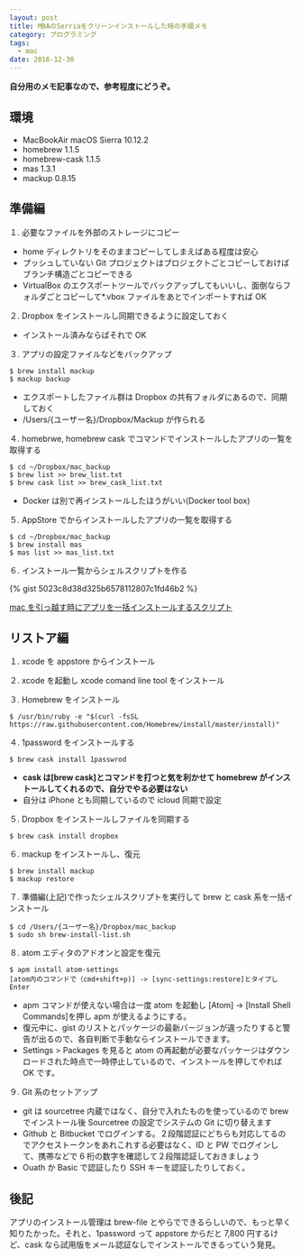 ```yaml
---
layout: post
title: MBAのSerriaをクリーンインストールした時の手順メモ
category: プログラミング
tags:
  - mac
date: 2016-12-30
---
```


**自分用のメモ記事なので、参考程度にどうぞ。**

## 環境

- MacBookAir macOS Sierra 10.12.2
- homebrew 1.1.5
- homebrew-cask 1.1.5
- mas 1.3.1
- mackup 0.8.15

## 準備編

１. 必要なファイルを外部のストレージにコピー

- home ディレクトリをそのままコピーしてしまえばある程度は安心
- プッシュしていない Git プロジェクトはプロジェクトごとコピーしておけばブランチ構造ごとコピーできる
- VirtualBox のエクスポートツールでバックアップしてもいいし、面倒ならフォルダごとコピーして\*.vbox ファイルをあとでインポートすれば OK

２. Dropbox をインストールし同期できるように設定しておく

- インストール済みならばそれで OK

３. アプリの設定ファイルなどをバックアップ

```
$ brew install mackup
$ mackup backup
```

- エクスポートしたファイル群は Dropbox の共有フォルダにあるので、同期しておく
- /Users/{ユーザー名}/Dropbox/Mackup が作られる

４. homebrwe, homebrew cask でコマンドでインストールしたアプリの一覧を取得する

```
$ cd ~/Dropbox/mac_backup
$ brew list >> brew_list.txt
$ brew cask list >> brew_cask_list.txt
```

- Docker は別で再インストールしたほうがいい(Docker tool box)

５. AppStore でからインストールしたアプリの一覧を取得する

```
$ cd ~/Dropbox/mac_backup
$ brew install mas
$ mas list >> mas_list.txt
```

６. インストール一覧からシェルスクリプトを作る

{% gist 5023c8d38d325b6578112807c1fd46b2 %}

[mac を引っ越す時にアプリを一括インストールするスクリプト](https://gist.github.com/5023c8d38d325b6578112807c1fd46b2)

## リストア編

１. xcode を appstore からインストール

２. xcode を起動し xcode comand line tool をインストール

３. Homebrew をインストール

```
$ /usr/bin/ruby -e "$(curl -fsSL https://raw.githubusercontent.com/Homebrew/install/master/install)"
```

４. 1password をインストールする

```
$ brew cask install 1passwrod
```

- **cask は\[brew cask]とコマンドを打つと気を利かせて homebrew がインストールしてくれるので、自分でやる必要はない**
- 自分は iPhone とも同期しているので icloud 同期で設定

５. Dropbox をインストールしファイルを同期する

```
$ brew cask install dropbox
```

６. mackup をインストールし、復元

```
$ brew install mackup
$ mackup restore
```

７. 準備編(上記)で作ったシェルスクリプトを実行して brew と cask 系を一括インストール

```
$ cd /Users/{ユーザー名}/Dropbox/mac_backup
$ sudo sh brew-install-list.sh
```

８. atom エディタのアドオンと設定を復元

```
$ apm install atom-settings
[atom内のコマンドで（cmd+shift+p)] -> [sync-settings:restore]とタイプしEnter
```

- apm コマンドが使えない場合は一度 atom を起動し \[Atom] -> \[Install Shell Commands]を押し apm が使えるようにする。
- 復元中に、gist のリストとパッケージの最新バージョンが違ったりすると警告が出るので、各自判断で手動ならインストールできます。
- Settings > Packages を見ると atom の再起動が必要なパッケージはダウンロードされた時点で一時停止しているので、インストールを押してやれば OK です。

９. Git 系のセットアップ

- git は sourcetree 内蔵ではなく、自分で入れたものを使っているので brew でインストール後 Sourcetree の設定でシステムの Git に切り替えます
- Github と Bitbucket でログインする。２段階認証にどちらも対応してるのでアクセストークンをあれこれする必要はなく、ID と PW でログインして、携帯などで 6 桁の数字を確認して２段階認証しておきましょう
- Ouath か Basic で認証したり SSH キーを認証したりしておく。

## 後記

アプリのインストール管理は brew-file とやらでできるらしいので、もっと早く知りたかった。それと、1password って appstore からだと 7,800 円するけど、cask なら試用版をメール認証なしでインストールできるっていう発見。
